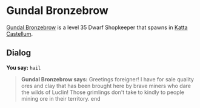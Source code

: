 # Gundal Bronzebrow



[Gundal Bronzebrow](/npc/160187) is a level 35 Dwarf Shopkeeper that spawns in [Katta Castellum](/zone/160).



## Dialog

**You say:** `hail`



>**Gundal Bronzebrow says:** Greetings foreigner! I have for sale quality ores and clay that has been brought here by brave miners who dare the wilds of Luclin! Those grimlings don't take to kindly to people mining ore in their territory.
end

